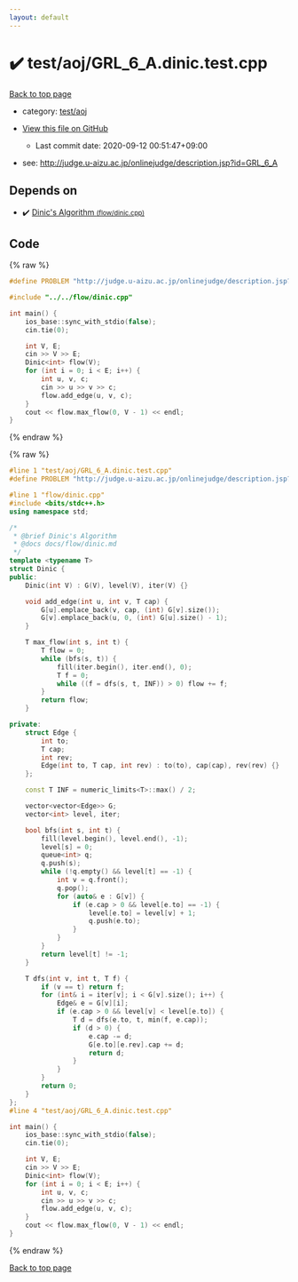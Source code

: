 ```yaml
---
layout: default
---
```


<!-- mathjax config similar to math.stackexchange -->
<script type="text/javascript" async
  src="https://cdnjs.cloudflare.com/ajax/libs/mathjax/2.7.5/MathJax.js?config=TeX-MML-AM_CHTML">
</script>
<script type="text/x-mathjax-config">
  MathJax.Hub.Config({
    TeX: { equationNumbers: { autoNumber: "AMS" }},
    tex2jax: {
      inlineMath: [ ['$','$'] ],
      processEscapes: true
    },
    "HTML-CSS": { matchFontHeight: false },
    displayAlign: "left",
    displayIndent: "2em"
  });
</script>

<script type="text/javascript" src="https://cdnjs.cloudflare.com/ajax/libs/jquery/3.4.1/jquery.min.js"></script>
<script src="https://cdn.jsdelivr.net/npm/jquery-balloon-js@1.1.2/jquery.balloon.min.js" integrity="sha256-ZEYs9VrgAeNuPvs15E39OsyOJaIkXEEt10fzxJ20+2I=" crossorigin="anonymous"></script>
<script type="text/javascript" src="../../../assets/js/copy-button.js"></script>
<link rel="stylesheet" href="../../../assets/css/copy-button.css" />


# :heavy_check_mark: test/aoj/GRL_6_A.dinic.test.cpp

<a href="../../../index.html">Back to top page</a>

* category: <a href="../../../index.html#0d0c91c0cca30af9c1c9faef0cf04aa9">test/aoj</a>
* <a href="{{ site.github.repository_url }}/blob/master/test/aoj/GRL_6_A.dinic.test.cpp">View this file on GitHub</a>
    - Last commit date: 2020-09-12 00:51:47+09:00


* see: <a href="http://judge.u-aizu.ac.jp/onlinejudge/description.jsp?id=GRL_6_A">http://judge.u-aizu.ac.jp/onlinejudge/description.jsp?id=GRL_6_A</a>


## Depends on

* :heavy_check_mark: <a href="../../../library/flow/dinic.cpp.html">Dinic's Algorithm <small>(flow/dinic.cpp)</small></a>


## Code

<a id="unbundled"></a>
{% raw %}
```cpp
#define PROBLEM "http://judge.u-aizu.ac.jp/onlinejudge/description.jsp?id=GRL_6_A"

#include "../../flow/dinic.cpp"

int main() {
    ios_base::sync_with_stdio(false);
    cin.tie(0);

    int V, E;
    cin >> V >> E;
    Dinic<int> flow(V);
    for (int i = 0; i < E; i++) {
        int u, v, c;
        cin >> u >> v >> c;
        flow.add_edge(u, v, c);
    }
    cout << flow.max_flow(0, V - 1) << endl;
}
```
{% endraw %}

<a id="bundled"></a>
{% raw %}
```cpp
#line 1 "test/aoj/GRL_6_A.dinic.test.cpp"
#define PROBLEM "http://judge.u-aizu.ac.jp/onlinejudge/description.jsp?id=GRL_6_A"

#line 1 "flow/dinic.cpp"
#include <bits/stdc++.h>
using namespace std;

/*
 * @brief Dinic's Algorithm
 * @docs docs/flow/dinic.md
 */
template <typename T>
struct Dinic {
public:
    Dinic(int V) : G(V), level(V), iter(V) {}

    void add_edge(int u, int v, T cap) {
        G[u].emplace_back(v, cap, (int) G[v].size());
        G[v].emplace_back(u, 0, (int) G[u].size() - 1);
    }

    T max_flow(int s, int t) {
        T flow = 0;
        while (bfs(s, t)) {
            fill(iter.begin(), iter.end(), 0);
            T f = 0;
            while ((f = dfs(s, t, INF)) > 0) flow += f;
        }
        return flow;
    }

private:
    struct Edge {
        int to;
        T cap;
        int rev;
        Edge(int to, T cap, int rev) : to(to), cap(cap), rev(rev) {}
    };

    const T INF = numeric_limits<T>::max() / 2;

    vector<vector<Edge>> G;
    vector<int> level, iter;

    bool bfs(int s, int t) {
        fill(level.begin(), level.end(), -1);
        level[s] = 0;
        queue<int> q;
        q.push(s);
        while (!q.empty() && level[t] == -1) {
            int v = q.front();
            q.pop();
            for (auto& e : G[v]) {
                if (e.cap > 0 && level[e.to] == -1) {
                    level[e.to] = level[v] + 1;
                    q.push(e.to);
                }
            }
        }
        return level[t] != -1;
    }

    T dfs(int v, int t, T f) {
        if (v == t) return f;
        for (int& i = iter[v]; i < G[v].size(); i++) {
            Edge& e = G[v][i];
            if (e.cap > 0 && level[v] < level[e.to]) {
                T d = dfs(e.to, t, min(f, e.cap));
                if (d > 0) {
                    e.cap -= d;
                    G[e.to][e.rev].cap += d;
                    return d;
                }
            }
        }
        return 0;
    }
};
#line 4 "test/aoj/GRL_6_A.dinic.test.cpp"

int main() {
    ios_base::sync_with_stdio(false);
    cin.tie(0);

    int V, E;
    cin >> V >> E;
    Dinic<int> flow(V);
    for (int i = 0; i < E; i++) {
        int u, v, c;
        cin >> u >> v >> c;
        flow.add_edge(u, v, c);
    }
    cout << flow.max_flow(0, V - 1) << endl;
}

```
{% endraw %}

<a href="../../../index.html">Back to top page</a>

